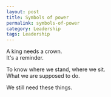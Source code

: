 ```yaml
---
layout: post
title: Symbols of power
permalink: symbols-of-power
category: Leadership
tags: Leadership
---
```


A king needs a crown.   
It's a reminder.

To know where we stand, where we sit.  
What we are supposed to do.

We still need these things.


